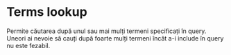 # Terms lookup

Permite căutarea după unul sau mai mulți termeni specificați în query. Uneori ai nevoie să cauți după foarte mulți termeni încât a-i include în query nu este fezabil.
